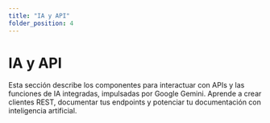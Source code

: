 ```yaml
---
title: "IA y API"
folder_position: 4
---
```


# IA y API

Esta sección describe los componentes para interactuar con APIs y las funciones de IA integradas, impulsadas por Google Gemini. Aprende a crear clientes REST, documentar tus endpoints y potenciar tu documentación con inteligencia artificial.
